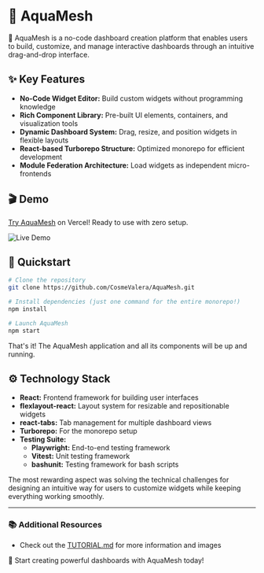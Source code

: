 # 🌊 AquaMesh

🌊 AquaMesh is a no-code dashboard creation platform that enables users to build, customize, and manage interactive dashboards through an intuitive drag-and-drop interface.

## ✨ Key Features
- **No-Code Widget Editor:** Build custom widgets without programming knowledge
- **Rich Component Library:** Pre-built UI elements, containers, and visualization tools
- **Dynamic Dashboard System:** Drag, resize, and position widgets in flexible layouts
- **React-based Turborepo Structure:** Optimized monorepo for efficient development
- **Module Federation Architecture:** Load widgets as independent micro-frontends

## 🎬 Demo

<a href="https://aqua-mesh.vercel.app/" target="_blank" rel="noopener noreferrer">Try AquaMesh</a> on Vercel! Ready to use with zero setup.

![Live Demo](readme_docs/live_demo.gif)

## 🚀 Quickstart

```sh
# Clone the repository
git clone https://github.com/CosmeValera/AquaMesh.git

# Install dependencies (just one command for the entire monorepo!)
npm install

# Launch AquaMesh
npm start
```

That's it! The AquaMesh application and all its components will be up and running.

## ⚙️ Technology Stack
- **React:** Frontend framework for building user interfaces
- **flexlayout-react:** Layout system for resizable and repositionable widgets
- **react-tabs:** Tab management for multiple dashboard views
- **Turborepo:** For the monorepo setup
- **Testing Suite:**
  - **Playwright:** End-to-end testing framework
  - **Vitest:** Unit testing framework
  - **bashunit:** Testing framework for bash scripts

The most rewarding aspect was solving the technical challenges for designing an intuitive way for users to customize widgets while keeping everything working smoothly.

---
### 📚 Additional Resources

- Check out the [TUTORIAL.md](./readme_docs/TUTORIAL.md) for more information and images

🌊 Start creating powerful dashboards with AquaMesh today!